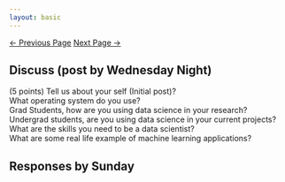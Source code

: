 ```yaml
---
layout: basic
---
```


<div class="nav-links"> 
<a href=" {{ site.baseurl }}/docs/courses/intro-to-data-analysis/module1/WhatIsDataAnalysis" class="prev-link">&larr; Previous Page</a> 
<a href=" {{ site.baseurl }}/docs/courses/intro-to-data-analysis/module1/CloneFromGitHub" class="next-link">Next Page &rarr;</a> 
</div>


## Discuss (post by Wednesday Night)  

(5 points) 
Tell us about your self (Initial post)?  
What operating system do you use?  
Grad Students, how are you using data science in your research?  
Undergrad students, are you using data science in your current projects?  
What are the skills you need to be a data scientist?  
What are some real life example of machine learning applications? 

## Responses by Sunday 



